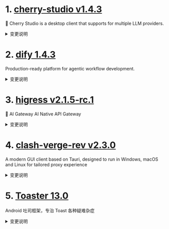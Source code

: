 
# 1. [cherry-studio v1.4.3](https://github.com/CherryHQ/cherry-studio/releases/tag/v1.4.3)  
🍒 Cherry Studio is a desktop client that supports for multiple LLM providers.
<details>
<summary>变更说明</summary>

服务商：新增端脑云、302.AI、蓝耘服务商
MCP: 新增蓝耘 MCP 服务器
实现话题重命名动画效果
错误修复

**Full Changelog**:   

</details>

# 2. [dify 1.4.3](https://github.com/langgenius/dify/releases/tag/1.4.3)  
Production-ready platform for agentic workflow development.
<details>
<summary>变更说明</summary>

## 🚀 What’s New in v1.4.3? 🚀

It’s all about smoothing out the wrinkles and enhancing flexibility in this update. Here’s the rundown:
#
## 🛠 Fixes and Improvements

- **LLM Node Enhancements**: We've ironed out issues with missing parameters for structured outputs; now your LLM node is more robust and prepared for all it can handle thanks to  .

- **Gemini LLM Support**: For those integrating with Gemini, you'll now find support for the Gemini 0.2.x plugin running smoothly in your agent apps, as addressed  .

- **Markdown Button Fix**: Sending messages through the Markdown button should now work flawlessly, thanks to  .

- **Login Rate Limit Clearing**: After a password reset, we’ve made sure the login rate limits are cleared, preventing any unnecessary hurdles, addressed  .

- **App Info Update**: For better transparency, the author_name is now part of the app info, thanks to  .

- **Documentation Link Fixes**: We’ve generalized the method for retrieving documentation links to respect localizations and squashed those error link paths, thanks to insights from  .

- **Document Indexing Boundaries**: A fix ensures document indexing is correctly bound to a session, reducing those pesky unbound errors, tackled  .

- **Conversation Panel Optimization**: We've fine-tuned the width adjustment logic for the conversation-panel modal, ensuring a smoother user interface experience, improved  .

- **CI Tests with Oceanbase**: Integration tests now run the VDB tests of Oceanbase using Docker Compose within CI, streamlining our testing procedures thanks to  .

- **Dead Code Cleanup**: We’ve removed some obsolete code utilizing Vulture, keeping our codebase leaner and cleaner, courtesy of  .

- **Localized Documentation Updates**: Documentation link updates now support localization across various components, enhancing accessibility for our global community, thanks to  .

Keep those pull requests coming as we aim to make your user experience as seamless and intuitive as possible! 🌟

---
#
## Upgrade Guide
#
### Docker Compose Deployments

1. Back up your customized docker-compose YAML file (optional)

   ```bash
   cd docker
   cp docker-compose.yaml docker-compose.yaml.$(date +%s).bak
   ```

2. Get the latest code from the main branch

   ```bash
   git checkout main
   git pull origin main
   ```

3. Stop the service. Please execute in the docker directory

   ```bash
   docker compose down
   ```

4. Back up data

   ```bash
   tar -cvf volumes-$(date +%s).tgz volumes
   ```

5. Upgrade services

   ```bash
   docker compose up -d
   ```
#
### Source Code Deployments

1. Stop the API server, Worker, and Web frontend Server.

2. Get the latest code from the release branch:

   ```bash
   git checkout 1.4.3
   ```

3. Update Python dependencies:

   ```bash
   cd api
   uv sync
   ```

7. Then, let's run the migration script:

   ```bash
   uv run flask db upgrade
   ```

8. Finally, run the API server, Worker, and Web frontend Server again.

---
#

## What's Changed
* fix remote ip header CF-Connecting-IP  
* fix(llm_node): missing parameters for structure outputs  
* 🐛 Fix(Gemini LLM): Support Gemini 0.2.x plugin on agent app  
* fix: markdown button can't send message  
* refactor(sqlalchemy_workflow_execution_repository): Use the max funtion for getting next_sequence_number.  
* feat: add S3_USE_AWS env var to explicitly distinguish AWS S3 usage in plugin-daemon  
* fix(auth): Clear login rate limit after password reset  
* chore: app info add author_name  
* refactor: generalize method for getting doc link respecting locale and fix error link paths  
* docs: conv and user_id  
* document indexing not bound to a Session  
* fix: correct description for edu coupon  
* fix(web): optimize conversation-panel Modal width adjustment logic  
* test: run vdb test of oceanbase with docker compose in CI tests  
* fix: delete some dead code using vulture  
* Feat/add rag dev deploy  
* fix: update documentation links for various components to support localization  
* chore: rename workflow blocks  
* chore: bump version to 1.4.3  
#
## New Contributors
*  made their first contribution in 

**Full Changelog**:   

</details>

# 3. [higress v2.1.5-rc.1](https://github.com/alibaba/higress/releases/tag/v2.1.5-rc.1)  
🤖 AI Gateway AI Native API Gateway
<details>
<summary>变更说明</summary>

## What's Changed
* feat: Plugin server supports k8s deployment and configures the default download URL of the plugin(, ,)  
* fix: change auto generate se namespace to mcp  
* fix(ai-proxy): fix bedrock Sigv4 mismatch  
* fix: fix const McpStreamableProtocol spell mistake  
* feat(ai-proxy): Adjust the streaming response structure to keep it consistent with the openai  
* add  mcp-server  doc  
* opt: unify the `end-of-line` markers in the MCP session filter.  
* fix(ai-proxy): fix gemini provider missing finishReason  
* docs: fix broken link in mcp-servers README_zh.md  
* feat: support for wanxiang image/video generation in ai-proxy & ai-statistics  
* feat: Add AI-based bidding information tool MCP service  
* fix: When configuring an MCP server for SSE forwarding, the controller may crash  
* feat: add default route support for wanx image&video synthesis  
* feat(ai-proxy): add support for OpenAI Fine-Tuning API  
* add release-notes of 2.1.4  
* feat: add mcp-router plugin  
* update envoy and istio  
* release 2.1.5-rc.1  

## New Contributors
*  made their first contribution in 
*  made their first contribution in 
*  made their first contribution in 

**Full Changelog**:   

</details>

# 4. [clash-verge-rev v2.3.0](https://github.com/clash-verge-rev/clash-verge-rev/releases/tag/v2.3.0)  
A modern GUI client based on Tauri, designed to run in Windows, macOS and Linux for tailored proxy experience
<details>
<summary>变更说明</summary>

## v2.3.0

**发行代号：御**
代号释义： 「御」，象征掌控与守护，寓意本次版本对系统稳定性、安全性与用户体验的全面驾驭与提升。

尽管 `external-controller` 密钥现已自动补全默认值且不允许为空，**仍建议手动修改密钥以提高安全性**。

---

| Dark                             | Light                             |
| -------------------------------- | --------------------------------- |
| ![预览](./docs/preview_dark.png) | ![预览](./docs/preview_light.png) |

### ⚠️ 已知问题

- 仅在 Ubuntu 22.04/24.04、Fedora 41 的 **GNOME 桌面环境** 做过简单测试，不保证其他 Linux 发行版兼容，后续将逐步适配和优化。
- macOS：
  - MacOS 下自动升级成功后请关闭程序等待 30 秒重启，因为 MacOS 的端口释放特性，卸载服务后需重启应用等 30 秒才能恢复内核通信。立即启动可能无法正常启动内核。
  - 墙贴主要为浅色，深色 Tray 图标存在闪烁问题；
  - 彩色 Tray 图标颜色偏淡；

- 已确认窗口状态管理器存在上游缺陷，已暂时移除窗口大小与位置记忆功能。

---

### 🐞 修复问题

- 修复首页“代理模式”快速切换导致的卡死问题
- 修复 MacOS 快捷键关闭窗口无法启用自动轻量模式
- 修复静默启动异常窗口的创建与关闭流程
- 修复 Windows 下错误注册的全局快捷键 `Ctrl+Q`
- 修复解锁测试报错信息与 VLESS URL 解码时的网络类型错误
- 修复切换自定义代理地址后系统代理状态异常
- 修复 macOS TUN 默认无效网卡名称
- 修复更改订阅后托盘 UI 不同步的问题
- 修复服务模式安装后无法立即开启 TUN 模式
- 修复无法删除 `.window-state.json`
- 修复无法修改配置更新 HTTP 请求超时问题
- 修复 `getDelayFix` 钩子异常
- 修复外部扩展脚本覆写代理组时首页无法显示代理组
- 修复 Verge 导出诊断版本与设置页面不同步
- 修复切换语言时设置页面可能加载失败
- 修复编辑器中连字符处理问题
- 修复提权漏洞，改用带认证的 IPC 通信机制
- 修复静默启动无法使用自动轻量模式
- 修复 JS 脚本转义特殊字符报错
- 修复 macOS 静默启动时异常启动 Dock 栏图标

---

### ✨ 新增功能

- **Mihomo(Meta) 内核升级至 v1.19.10**
- 支持设置代理地址为非 `127.0.0.1`，提升 WSL 兼容性
- 系统代理守卫：可检测意外变更并自动恢复
- 托盘新增当前轻量模式状态显示
- 关闭系统代理时同时断开已建立的连接
- 新增 WebDAV 功能：

  - 加入 UA 请求头
  - 支持目录重定向
  - 备份目录检查与上传重试机制

- 自动订阅更新机制：

  - 加入请求超时机制防止卡死
  - 支持在代理状态下自动重试订阅更新
  - 支持订阅卡片点击切换下次自动更新时间，并显示更新结果提示

- DNS 设置新增 Hosts 配置功能
- 首页代理节点支持排序
- 支持服务模式手动卸载，回退至 Sidecar 模式
- 核心状态管理支持切换、升级、重启
- 配置加载阶段自动补全 `external-controller secret`
- 新增日志自动清理周期选项（含1天）
- 新增 Zashboard 一键跳转入口
- 使用系统默认窗口管理器

---

### 🚀 优化改进

- **系统相关：**

  - 系统代理 Bypass 设置优化
  - 优化代理设置更新逻辑与守卫机制
  - Windows 启动方式调整为 Startup 文件夹，解决管理员模式下自启问题

- **性能与稳定性：**

  - 全面异步化处理配置加载、UI 启动、事件通知等关键流程，解决卡顿问题
  - 优化 MihomoManager 实现与窗口创建流程
  - 改进内核日志等级为 `warn`，减少噪音输出
  - 重构主进程与通知系统，提升响应性与分离度
  - 优化网络请求与错误处理机制
  - 添加网络管理器防止资源竞争引发 UI 卡死
  - 优化配置文件加载内存使用
  - 优化缓存 Mihomo proxy 和 providers 信息内存使用

- **前端与界面体验：**

  - 切换规则页自动刷新数据
  - 非激活订阅编辑时不再触发配置重载
  - 优化托盘速率显示，macOS 下默认关闭
  - Windows 快捷键名称更名为 `Clash Verge`
  - 更新失败可回退至使用代理重试
  - 支持异步端口查找与保存，端口支持随机生成
  - 修改端口检测范围至 `1111-65536`
  - 优化保存机制，使用平滑函数防止卡顿

- **配置增强与安全性：**

  - 配置缺失 `secret` 字段时自动补全为 `set-your-secret`
  - 强制为 Mihomo 配置补全 `external-controller-cors` 字段（默认不允许跨域，限制本地访问）计划后续支持自定义 cors
  - 优化窗口权限设置与状态初始化逻辑
  - 网络延迟测试替换为 HTTPS 协议：`
  - 优化 IP 信息获取流程，添加去重机制与轮询检测算法

---

- 同步修复翻译错误与不一致项，优化整体语言体验
- 加强语言切换后的页面稳定性，避免加载异常

---

### 🗑️ 移除内容

- 窗口状态管理器（上游存在缺陷）
- WebDAV 跨平台备份恢复限制

### 下载

Windows (不支持win7)：
- 安装版： |  （因为便携版问题较多不再提供便携版）

macOS 11+：
- DMG： | 

Linux：
- DEB： |  (Debian系) 使用 apt ./路径 安装
- RPM： |  (Redhat系) 使用 dnf ./路径 安装

### 快速上手
- 

### 稳定机场VPN推荐
- 

### 赞助项目
- 

### Clash Verge Rev TG频道：
-   

</details>

# 5. [Toaster 13.0](https://github.com/getActivity/Toaster/releases/tag/13.0)  
Android 吐司框架，专治 Toast 各种疑难杂症
<details>
<summary>变更说明</summary>

优化反射方法中的变量命名
优化框架获取 Toast 默认延迟时间
优化框架获取 Toast 默认延迟时间的方式
修改 Toast 跨页面显示的实现方式
开放 Toast 策略中的 Handler 对象给子类  

</details>

